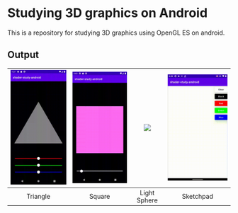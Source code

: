 # Studying 3D graphics on Android
This is a repository for studying 3D graphics using OpenGL ES on android.

## Output
|<img src="https://github.com/Komeyama/shader-study-android/blob/main/art/triangle.gif" width="210">|<img src="https://github.com/Komeyama/shader-study-android/blob/main/art/square.gif" width="210">|<img src="https://github.com/Komeyama/shader-study-android/blob/main/art/light_sphere.gif" width="210">|<img src="https://github.com/Komeyama/shader-study-android/blob/main/art/sketchpad.gif" width="210">|
|:---:|:---:|:---:|:---:|
|Triangle|Square|Light Sphere|Sketchpad|
